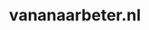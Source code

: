 ---
layout: post
title: "vananaarbeter.nl"
internal_url: "/dutchgov/vananaarbeter.nl.html"
subdomains_count: 4
all_subdomains_count: 5
urls_count: 4
ssl_rank: 0
http_rank: 28.75
url_link: /data/vananaarbeter.nl/urls.txt
all_subdomains_link: /data/vananaarbeter.nl/all_subdomains.txt
subdomains_link: /data/vananaarbeter.nl/subdomains.txt
categories: dutchgov
---